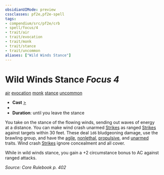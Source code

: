 ```yaml
---
obsidianUIMode: preview
cssclasses: pf2e,pf2e-spell
tags:
- compendium/src/pf2e/crb
- spell/focus/4
- trait/air
- trait/evocation
- trait/monk
- trait/stance
- trait/uncommon
aliases: ["Wild Winds Stance"]
---
```

# Wild Winds Stance *Focus 4*   
[air](rules/traits/air.md "Air Energy & Element Trait")  [evocation](rules/traits/evocation.md "Evocation School Trait")  [monk](rules/traits/monk.md "Monk Class Trait")  [stance](rules/traits/stance.md "Stance Combat Trait")  [uncommon](rules/traits/uncommon.md "Uncommon Rarity Trait")  

- **Cast** [>](rules/core-rulebook/chapter-9-playing-the-game.md#Actions "Single Action") 
- 
- **Duration**: until you leave the stance

You take on the stance of the flowing winds, sending out waves of energy at a distance. You can make wind crash unarmed [Strikes](rules/actions/strike.md) as ranged [Strikes](rules/actions/strike.md) against targets within 30 feet. These deal `1d6` bludgeoning damage, use the brawling group, and have the [agile](rules/traits/agile.md "Agile Weapon Trait"), [nonlethal](rules/traits/nonlethal.md "Nonlethal Weapon Trait"), [propulsive](rules/traits/propulsive.md "Propulsive Weapon Trait"), and [unarmed](rules/traits/unarmed.md "Unarmed Weapon Trait") traits. Wind crash [Strikes](rules/actions/strike.md) ignore concealment and all cover.

While in wild winds stance, you gain a +2 circumstance bonus to AC against ranged attacks.

*Source: Core Rulebook p. 402*